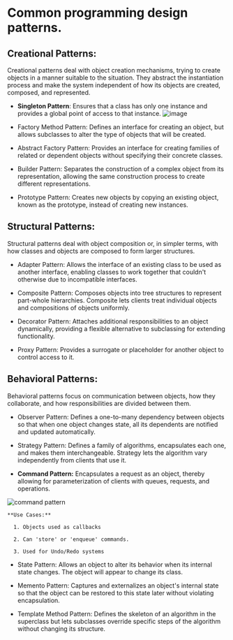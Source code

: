 # Common programming design patterns.

## Creational Patterns:
Creational patterns deal with object creation mechanisms, trying to create objects in a manner suitable to the situation. They abstract the instantiation process and make the system independent of how its objects are created, composed, and represented.

- **Singleton Pattern**: Ensures that a class has only one instance and provides a global point of access to that instance.
  ![image](https://github.com/Kooroshoo/Design-Patterns/assets/26629624/ce344f35-22dd-4566-a0a9-5b87b3417807)


- Factory Method Pattern: Defines an interface for creating an object, but allows subclasses to alter the type of objects that will be created.

- Abstract Factory Pattern: Provides an interface for creating families of related or dependent objects without specifying their concrete classes.

- Builder Pattern: Separates the construction of a complex object from its representation, allowing the same construction process to create different representations.

- Prototype Pattern: Creates new objects by copying an existing object, known as the prototype, instead of creating new instances.
  

## Structural Patterns:
Structural patterns deal with object composition or, in simpler terms, with how classes and objects are composed to form larger structures.

- Adapter Pattern: Allows the interface of an existing class to be used as another interface, enabling classes to work together that couldn't otherwise due to incompatible interfaces.

- Composite Pattern: Composes objects into tree structures to represent part-whole hierarchies. Composite lets clients treat individual objects and compositions of objects uniformly.

- Decorator Pattern: Attaches additional responsibilities to an object dynamically, providing a flexible alternative to subclassing for extending functionality.

- Proxy Pattern: Provides a surrogate or placeholder for another object to control access to it.
  

## Behavioral Patterns:
Behavioral patterns focus on communication between objects, how they collaborate, and how responsibilities are divided between them.

- Observer Pattern: Defines a one-to-many dependency between objects so that when one object changes state, all its dependents are notified and updated automatically.

- Strategy Pattern: Defines a family of algorithms, encapsulates each one, and makes them interchangeable. Strategy lets the algorithm vary independently from clients that use it.

- **Command Pattern:** Encapsulates a request as an object, thereby allowing for parameterization of clients with queues, requests, and operations.

![command pattern](https://github.com/Kooroshoo/Design-Patterns/assets/26629624/abdb7e73-3b29-4fd8-ab88-5a4780cdbd54)

    **Use Cases:**
  
      1. Objects used as callbacks
  
      2. Can 'store' or 'enqueue' commands.
  
      3. Used for Undo/Redo systems
    
- State Pattern: Allows an object to alter its behavior when its internal state changes. The object will appear to change its class.

- Memento Pattern: Captures and externalizes an object's internal state so that the object can be restored to this state later without violating encapsulation.

- Template Method Pattern: Defines the skeleton of an algorithm in the superclass but lets subclasses override specific steps of the algorithm without changing its structure.






